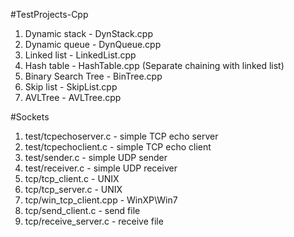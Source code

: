 #TestProjects-Cpp

1. Dynamic stack - DynStack.cpp
2. Dynamic queue - DynQueue.cpp
3. Linked list - LinkedList.cpp
4. Hash table - HashTable.cpp (Separate chaining with linked list)
5. Binary Search Tree  - BinTree.cpp
6. Skip list - SkipList.cpp
7. AVLTree - AVLTree.cpp

#Sockets
1. test/tcpechoserver.c - simple TCP echo server
2. test/tcpechoclient.c - simple TCP echo client
3. test/sender.c 		 - simple UDP sender
4. test/receiver.c 	 - simple UDP receiver
5. tcp/tcp_client.c - UNIX
6. tcp/tcp_server.c - UNIX
7. tcp/win_tcp_client.cpp - WinXP\Win7
8. tcp/send_client.c - send file
9. tcp/receive_server.c - receive file
